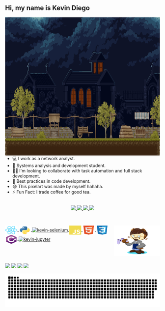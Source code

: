 <h2>Hi, my name is Kevin Diego</h2>

<img height="450" width="100%" align="right" src=".github/workflows/header.png">

---

- 💻 I work as a network analyst.
- 💼 Systems analysis and development student.
- 🙋‍♂️ I'm looking to collaborate with task automation and full stack development.
- 🤔 Best practices in code development.
- 😄 This pixelart was made by myself hahaha.
- ⚡ Fun Fact: I trade coffee for good tea.

##

<div align="center">
  <a href="https://github.com/KevinDik">
  <img height="180em"src="https://github-profile-trophy.vercel.app/?username=kevindik&theme=radical&no-frame=false&no-bg=false&margin-w=4"/>
  <img height="120em" src="https://github-readme-stats.vercel.app/api?username=KevinDik&show_icons=true&theme=tokyonight&include_all_commits=false&count7_private=true"/>
  <img height="120em"src="https://github-readme-streak-stats.herokuapp.com/?user=kevindik&theme=tokyonight&hide_border=false"/>
  <img height="120em" src="https://github-readme-stats.vercel.app/api/top-langs/?username=kevindik&hide=html&layout=compact&theme=tokyonight&hide_border=true"/>
</div>

##
<br>
  
<div style="display: inline_block">
  <img height="100" width="150" align="right" src=".github/workflows/octocat-1663446066911 (1).png">
  <img align="center" alt="kevin-React" height="30" width="40" src="https://raw.githubusercontent.com/devicons/devicon/master/icons/react/react-original.svg">
  <img align="center" alt="kevin-Python" height="30" width="40" src="https://raw.githubusercontent.com/devicons/devicon/master/icons/python/python-original.svg">
  <img align="center" alt="kevin-selenium" height="30" width="40"src="https://cdn.jsdelivr.net/gh/devicons/devicon/icons/selenium/selenium-original.svg"/>
  <img align="center" alt="kevin-Js" height="30" width="40" src="https://raw.githubusercontent.com/devicons/devicon/master/icons/javascript/javascript-plain.svg">
  <img align="center" alt="kevin-HTML" height="30" width="40" src="https://raw.githubusercontent.com/devicons/devicon/master/icons/html5/html5-original.svg">
  <img align="center" alt="kevin-CSS" height="30" width="40" src="https://raw.githubusercontent.com/devicons/devicon/master/icons/css3/css3-original.svg">
  <img align="center" alt="kevin-Csharp" height="30" width="40" src="https://raw.githubusercontent.com/devicons/devicon/master/icons/csharp/csharp-original.svg">
  <img align="center" alt="kevin-jupyter" height="30" width="40" src="https://cdn.jsdelivr.net/gh/devicons/devicon/icons/jupyter/jupyter-original.svg" />
</div>

##
<br>
<br>

<div> 
  <a href="https://discord.gg/974caehh" target="_blank"><img src="https://img.shields.io/badge/Discord-7289DA?style=for-the-badge&logo=discord&logoColor=white" target="_blank"></a> 
  <a href="https://www.instagram.com/k__diego.py/" target="_blank"><img src="https://img.shields.io/badge/-Instagram-%23E4405F?style=for-the-badge&logo=instagram&logoColor=white" target="_blank"></a>
  <a href = "mailto:kevindiegodasilvasousa@hotmail.com"><img src="https://img.shields.io/badge/Gmail-D14836?style=for-the-badge&logo=gmail&logoColor=white" target="_blank"></a>
  <a href="https://www.linkedin.com/in/kevin-diego-78a67b171/" target="_blank"><img src="https://img.shields.io/badge/-LinkedIn-%230077B5?style=for-the-badge&logo=linkedin&logoColor=white" target="_blank"></a>
 
  ![Snake animation](https://github.com/kevindik/kevindik/blob/output/github-contribution-grid-snake.svg)


</div>

